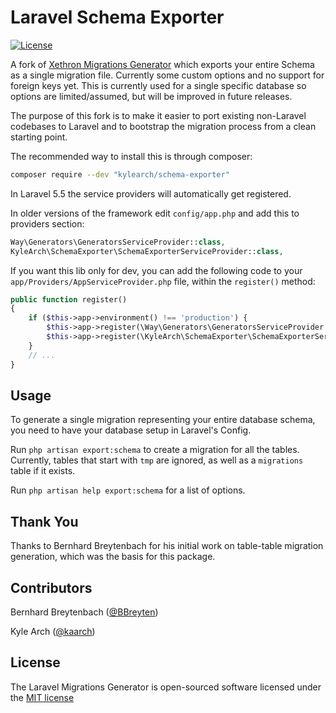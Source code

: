 # Laravel Schema Exporter

[![License](https://poser.pugx.org/xethron/migrations-generator/license.png)](https://packagist.org/packages/xethron/migrations-generator)

A fork of [Xethron Migrations Generator](https://github.com/Xethron/migrations-generator) which exports your entire Schema as a single migration file. Currently some custom options and no support for foreign keys yet. This is currently used for a single specific database so options are limited/assumed, but will be improved in future releases. 

The purpose of this fork is to make it easier to port existing non-Laravel codebases to Laravel and to bootstrap the migration process from a clean starting point. 

The recommended way to install this is through composer:

```bash
composer require --dev "kylearch/schema-exporter"
```

In Laravel 5.5 the service providers will automatically get registered. 

In older versions of the framework edit `config/app.php` and add this to providers section:

```php
Way\Generators\GeneratorsServiceProvider::class,
KyleArch\SchemaExporter\SchemaExporterServiceProvider::class,
```
If you want this lib only for dev, you can add the following code to your `app/Providers/AppServiceProvider.php` file, within the `register()` method:

```php
public function register()
{
    if ($this->app->environment() !== 'production') {
        $this->app->register(\Way\Generators\GeneratorsServiceProvider::class);
        $this->app->register(\KyleArch\SchemaExporter\SchemaExporterServiceProvider::class);
    }
    // ...
}
```

## Usage

To generate a single migration representing your entire database schema, you need to have your database setup in Laravel's Config.

Run `php artisan export:schema` to create a migration for all the tables. Currently, tables that start with `tmp` are ignored, as well as a `migrations` table if it exists.

Run `php artisan help export:schema` for a list of options.

## Thank You

Thanks to Bernhard Breytenbach for his initial work on table-table migration generation, which was the basis for this package.

## Contributors

Bernhard Breytenbach ([@BBreyten](https://twitter.com/BBreyten))

Kyle Arch ([@kaarch](https://twitter.com/kaarch))

## License

The Laravel Migrations Generator is open-sourced software licensed under the [MIT license](http://opensource.org/licenses/MIT)
